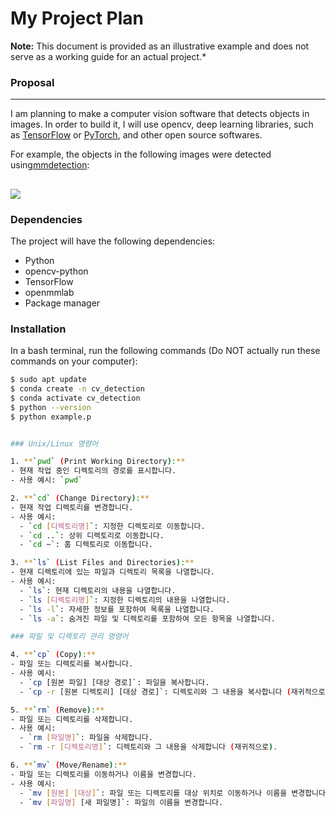 
# My Project Plan

**Note:** This document is provided as an illustrative example and does not serve as a working guide for an actual project.*

### Proposal
---
I am planning to make a computer vision software that detects objects in images.
In order to build it, I will use opencv, deep learning libraries, such as [TensorFlow](https://www.tensorflow.org/?hl=ko)
or [PyTorch](https://pytorch.org/), and other open source softwares.

For example, the objects in the following images were detected using[mmdetection](https://github.com/open-mmlab/mmdetection):

![](https://user-images.githubusercontent.com/12907710/137271636-56ba1cd2-b110-4812-8221-b4c120320aa9.png)
---
### Dependencies

The project will have the following dependencies:

- Python
- opencv-python
- TensorFlow
- openmmlab
- Package manager

### Installation

In a bash terminal, run the following commands (Do NOT actually run these commands on your computer):



   ```bash
   $ sudo apt update
   $ conda create -n cv_detection
   $ conda activate cv_detection
   $ python --version
   $ python example.p


### Unix/Linux 명령어

1. **`pwd` (Print Working Directory):**
   - 현재 작업 중인 디렉토리의 경로를 표시합니다.
   - 사용 예시: `pwd`

2. **`cd` (Change Directory):**
   - 현재 작업 디렉토리를 변경합니다.
   - 사용 예시:
     - `cd [디렉토리명]`: 지정한 디렉토리로 이동합니다.
     - `cd ..`: 상위 디렉토리로 이동합니다.
     - `cd ~`: 홈 디렉토리로 이동합니다.

3. **`ls` (List Files and Directories):**
   - 현재 디렉토리에 있는 파일과 디렉토리 목록을 나열합니다.
   - 사용 예시:
     - `ls`: 현재 디렉토리의 내용을 나열합니다.
     - `ls [디렉토리명]`: 지정한 디렉토리의 내용을 나열합니다.
     - `ls -l`: 자세한 정보를 포함하여 목록을 나열합니다.
     - `ls -a`: 숨겨진 파일 및 디렉토리를 포함하여 모든 항목을 나열합니다.

### 파일 및 디렉토리 관리 명령어

4. **`cp` (Copy):**
   - 파일 또는 디렉토리를 복사합니다.
   - 사용 예시:
     - `cp [원본 파일] [대상 경로]`: 파일을 복사합니다.
     - `cp -r [원본 디렉토리] [대상 경로]`: 디렉토리와 그 내용을 복사합니다 (재귀적으로).

5. **`rm` (Remove):**
   - 파일 또는 디렉토리를 삭제합니다.
   - 사용 예시:
     - `rm [파일명]`: 파일을 삭제합니다.
     - `rm -r [디렉토리명]`: 디렉토리와 그 내용을 삭제합니다 (재귀적으로).

6. **`mv` (Move/Rename):**
   - 파일 또는 디렉토리를 이동하거나 이름을 변경합니다.
   - 사용 예시:
     - `mv [원본] [대상]`: 파일 또는 디렉토리를 대상 위치로 이동하거나 이름을 변경합니다.
     - `mv [파일명] [새 파일명]`: 파일의 이름을 변경합니다.



